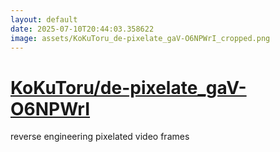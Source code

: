 ```yaml
---
layout: default
date: 2025-07-10T20:44:03.358622
image: assets/KoKuToru_de-pixelate_gaV-O6NPWrI_cropped.png
---
```


# [KoKuToru/de-pixelate_gaV-O6NPWrI](https://github.com/KoKuToru/de-pixelate_gaV-O6NPWrI)

reverse engineering pixelated video frames
